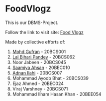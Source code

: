 # FoodVlogz
This is our DBMS-Project.

Follow the link to visit site: [Food Vlogz](https://its-gufran.github.io/FoodVlogz/frontend/)

Made by collective efforts of:
1. [Mohd Gufran](https://github.com/Its-Gufran) - 20BCS001
2. [Lal Bihari Pandey](https://github.com/xpandeyed) - 20BCS062
3. Noor Jabeen - 20BCS045
4. [Saamiya Ahsan](https://github.com/saamiyaahsan) - 20BEC010
5. [Adnan Ilahi](https://github.com/Adnanilahi) - 20BCS007
6. Mohammad Ayoob Bhat - 20BCS039
7. Ejaz Ahmed - 20BEC024
8. Viraj Varshney - 20BCS071
9. Mohammad Ilham Hasan Khan - 20BEE054
